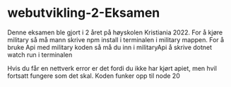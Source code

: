 # webutvikling-2-Eksamen
Denne eksamen ble gjort i 2 året på høyskolen Kristiania 2022. 
For å kjøre military så må mann skrive npm install i terminalen i military mappen.
For å bruke Api med military koden så må du inn i militaryApi å skrive dotnet watch run i terminalen

Hvis du får en nettverk error er det fordi du ikke har kjørt apiet, men hvil fortsatt fungere som det skal.
 Koden funker opp til node 20
